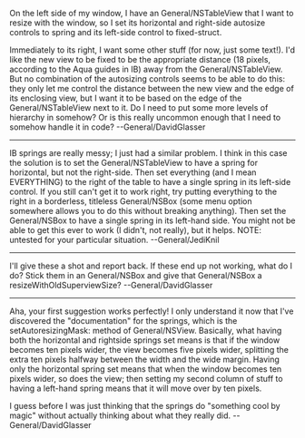 On the left side of my window, I have an General/NSTableView that I want to resize with the window, so I set its horizontal and right-side autosize controls to spring and its left-side control to fixed-struct.

Immediately to its right, I want some other stuff (for now, just some text!).  I'd like the new view to be fixed to be the appropriate distance (18 pixels, according to the Aqua guides in IB) away from the General/NSTableView.  But no combination of the autosizing controls seems to be able to do this: they only let me control the distance between the new view and the edge of its enclosing view, but I want it to be based on the edge of the General/NSTableView next to it.  Do I need to put some more levels of hierarchy in somehow?  Or is this really uncommon enough that I need to somehow handle it in code?  --General/DavidGlasser

----

IB springs are really messy; I just had a similar problem. I think in this case the solution is to set the General/NSTableView to have a spring for horizontal, but not the right-side. Then set everything (and I mean EVERYTHING) to the right of the table to have a single spring in its left-side control. If you still can't get it to work right, try putting everything to the right in a borderless, titleless General/NSBox (some menu option somewhere allows you to do this without breaking anything). Then set the General/NSBox to have a single spring in its left-hand side. You might not be able to get this ever to work (I didn't, not really), but it helps. NOTE: untested for your particular situation. --General/JediKnil

----

I'll give these a shot and report back.  If these end up not working, what do I do?  Stick them in an General/NSBox and give that General/NSBox a resizeWithOldSuperviewSize? --General/DavidGlasser

----

Aha, your first suggestion works perfectly!  I only understand it now that I've discovered the "documentation" for the springs, which is the setAutoresizingMask: method of General/NSView.  Basically, what having both the horizontal and rightside springs set means is that if the window becomes ten pixels wider, the view becomes five pixels wider, splitting the extra ten pixels halfway between the width and the wide margin.  Having only the horizontal spring set means that when the window becomes ten pixels wider, so does the view; then setting my second column of stuff to having a left-hand spring means that it will move over by ten pixels.

I guess before I was just thinking that the springs do "something cool by magic" without actually thinking about what they really did. --General/DavidGlasser